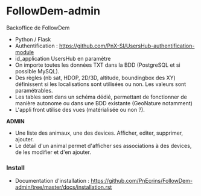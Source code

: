 # FollowDem-admin
Backoffice de FollowDem

- Python / Flask
- Authentification : https://github.com/PnX-SI/UsersHub-authentification-module
- id_application UsersHub en paramètre
- On importe toutes les données TXT dans la BDD (PostgreSQL et si possible MySQL). 
- Des règles (nb sat, HDOP, 2D/3D, altitude, boundingbox des XY) définissent si les localisations sont utilisées ou non. Les valeurs sont paramétrables. 
- Les tables sont dans un schéma dédié, permettant de fonctionner de manière autonome ou dans une BDD existante (GeoNature notamment)
- L'appli front utilise des vues (matérialisée ou non ?).

**ADMIN**

- Une liste des animaux, une des devices. Afficher, editer, supprimer, ajouter. 
- Le détail d'un animal permet d'afficher ses associations à des devices, de les modifier et d'en ajouter.

### Install 

- Documentation d'installation : https://github.com/PnEcrins/FollowDem-admin/tree/master/docs/installation.rst